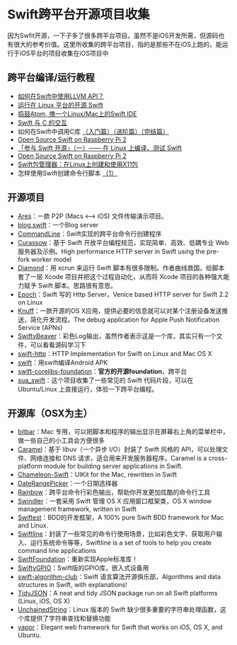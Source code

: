 # Swift跨平台开源项目收集
因为Swfit开源，一下子多了很多跨平台项目。虽然不是iOS开发所需，但源码也有很大的参考价值。这里所收集的跨平台项目，指的是那些不在iOS上跑的，能运行于iOS平台的项目收集在iOS项目中

## 跨平台编译/运行教程
- [如何在Swift中使用LLVM API？][1]
- [运行在 Linux 平台的开源 Swift][2]
- [捣鼓Atom, 撸一个Linux/Mac上的Swift IDE][3]
- [Swift 与 C 的交互][4]
- 如何在Swift中调用C库 [（入门篇）][5][（进阶篇）][6][（完结篇）][7]
- [Open Source Swift on Raspberry Pi 2][8]
- [「参与 Swift 开源」（一）—— 在 Linux 上编译、测试 Swift][9]
- [Open Source Swift on Raspberry Pi 2][10]
- [Swift包管理器：在Linux上创建和使用X11包][11]
- 怎样使用Swift创建命令行脚本 [（1）][12]

## 开源项目
- [Ares][13]：一款 P2P (Macs \<–\> iOS) 文件传输演示项目。
- [blog.swift][14]：一个Blog server
- [CommandLine][15]：Swift实现的跨平台命令行创建程序
- [Curassow][16]：基于 Swift 开放平台编程规范，实现简单、高效、低耦专业 Web 服务器及示例。High performance HTTP server in Swift using the pre-fork worker model
- [Diamond][17]：用 xcrun 来运行 Swift 脚本有很多限制。作者曲线救国，给脚本套了一层 Xcode 项目并把这个过程自动化，从而将 Xcode 项目的各种强大能力赋予 Swift 脚本。思路很有意思。
- [Epoch][18]：Swift 写的 Http Server，Venice based HTTP server for Swift 2.2 on Linux
- [Knuff][19]：一款开源的OS X应用，提供必要的信息就可以对某个注册设备发送推送，简化开发流程。The debug application for Apple Push Notification Service (APNs)
- [SwiftyBeaver][20]：彩色Log输出，虽然作者表示这是一个库，其实只有一个文件，可以看看源码学习下
- [swift-http][21]：HTTP Implementation for Swift on Linux and Mac OS X
- [swift][22]：用swift编译Android APK
- [swift-corelibs-foundation][23]：**官方的开源foundation**，跨平台
- [sua\_swift][24]：这个项目收集了一些常见的 Swift 代码片段，可以在 Ubuntu/Linux 上直接运行，体验一下跨平台编程。


## 开源库（OSX为主）
- [bitbar][25]：Mac 专用，可以把脚本和程序的输出显示在屏幕右上角的菜单栏中，做一些自己的小工具会方便很多
- [Caramel][26]：基于 libuv（一个异步 I/O）封装了 Swift 风格的 API，可以处理文件、网络连接和 DNS 请求，适合用来开发服务器程序。Caramel is a cross-platform module for building server applications in Swift.
- [Chameleon-Swift][27]：UIKit for the Mac, rewritten in Swift
- [DateRangePicker][28]：一个日期选择器
- [Rainbow][29]：跨平台命令行彩色输出，帮助你开发更加炫酷的命令行工具
- [Swindler][30]：一套采用 Swift 管理 OS X 应用窗口框架类，OS X window management framework, written in Swift
- [Swiftest][31]：BDD的开发框架，A 100% pure Swift BDD framework for Mac and Linux.
- [Swiftline][32]：封装了一些常见的命令行使用场景，比如彩色文字、获取用户输入、运行系统命令等等，Swiftline is a set of tools to help you create command line applications
- [SwiftFoundation][33]：重新实现Apple标准库！
- [SwiftyGPIO][34]：Swift版的GPIO库，嵌入式设备用
- [swift-algorithm-club][35]：Swift 语言算法开源俱乐部，Algorithms and data structures in Swift, with explanations!
- [TidyJSON][36]：A neat and tidy JSON package run on all Swift platforms (Linux, iOS, OS X)
- [UnchainedString][37]：Linux 版本的 Swift 缺少很多重要的字符串处理函数，这个库提供了字符串查找和替换功能
- [vapor][38]：Elegant web framework for Swift that works on iOS, OS X, and Ubuntu.


[1]:	http://www.csdn.net/article/2015-12-07/2826407-Swift
[2]:	http://swiftcafe.io/2015/12/11/swift-linux/ "运行在 Linux 平台的开源 Swift"
[3]:	http://ios.dog/simple-swift-ide-on-atom/ "[翻译]捣鼓Atom, 撸一个Linux/Mac上的Swift IDE"
[4]:	https://realm.io/cn/news/pragma-chris-eidhof-swift-c/ "Swift 与 C 的交互"
[5]:	http://hearrain.com/2015/12/850 "如何在Swift中调用C库（入门篇）"
[6]:	http://hearrain.com/2016/01/853 "如何在Swift中调用C库（进阶篇）"
[7]:	http://hearrain.com/2016/01/855 "如何在Swift中调用C库（完结篇）"
[8]:	http://dev.iachieved.it/iachievedit/open-source-swift-on-raspberry-pi-2/ "Open Source Swift on Raspberry Pi 2"
[9]:	https://autolayout.club/2016/01/01/%E3%80%8C%E5%8F%82%E4%B8%8E-Swift-%E5%BC%80%E6%BA%90%E3%80%8D%EF%BC%88%E4%B8%80%EF%BC%89%E2%80%94%E2%80%94-%E5%9C%A8-Linux-%E4%B8%8A%E7%BC%96%E8%AF%91%E3%80%81%E6%B5%8B%E8%AF%95-Swift/ "「参与 Swift 开源」（一）—— 在 Linux 上编译、测试 Swift"
[10]:	http://dev.iachieved.it/iachievedit/open-source-swift-on-raspberry-pi-2/ "Open Source Swift on Raspberry Pi 2"
[11]:	http://swift.gg/2016/01/13/swift-ubuntu-x11-window-app/ "Swift包管理器：在Linux上创建和使用X11包"
[12]:	http://www.cocoachina.com/swift/20160121/14966.html
[13]:	https://github.com/indragiek/Ares "Ares"
[14]:	https://github.com/lexrus/blog.swift "blog.swift"
[15]:	https://github.com/jatoben/CommandLine "CommandLine"
[16]:	https://github.com/kylef/Curassow "Curassow"
[17]:	https://github.com/johnno1962/Diamond "Diamond"
[18]:	https://github.com/Zewo/Epoch "Epoch"
[19]:	https://github.com/KnuffApp/Knuff "Knuff"
[20]:	https://github.com/skreutzberger/SwiftyBeaver "SwiftyBeaver"
[21]:	https://github.com/huytd/swift-http "swift-http"
[22]:	https://github.com/SwiftAndroid/swift "swift"
[23]:	https://github.com/apple/swift-corelibs-foundation "swift-corelibs-foundation"
[24]:	https://github.com/jpedrosa/sua_swift "sua_swift"
[25]:	https://github.com/matryer/bitbar "bitbar"
[26]:	https://github.com/CaramelForSwift/Caramel "Caramel"
[27]:	https://github.com/unifiedh/Chameleon-Swift "Chameleon-Swift"
[28]:	https://github.com/MrMage/DateRangePicker "DateRangePicker"
[29]:	https://github.com/onevcat/Rainbow "Rainbow"
[30]:	https://github.com/tmandry/Swindler "Swindler"
[31]:	https://github.com/bppr/Swiftest "Swiftest"
[32]:	https://github.com/Swiftline/Swiftline "Swiftline"
[33]:	https://github.com/PureSwift/SwiftFoundation "SwiftFoundation"
[34]:	https://github.com/uraimo/SwiftyGPIO "SwiftyGPIO"
[35]:	https://github.com/hollance/swift-algorithm-club "swift-algorithm-club"
[36]:	https://github.com/benloong/TidyJSON "TidyJSON"
[37]:	https://github.com/dunkelstern/UnchainedString "UnchainedString"
[38]:	https://github.com/tannernelson/vapor "vapor"